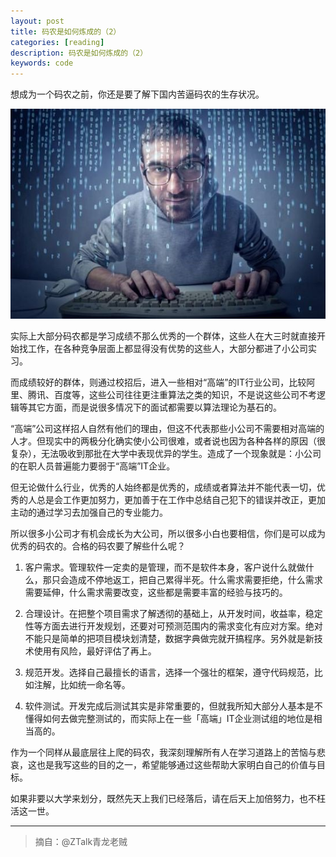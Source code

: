 ```yaml
---
layout: post
title: 码农是如何炼成的（2）
categories: [reading]
description: 码农是如何炼成的（2）
keywords: code
---
```


想成为一个码农之前，你还是要了解下国内苦逼码农的生存状况。

![码农是如何炼成的](/images/posts/2014-07-30-code-famer.jpg)

实际上大部分码农都是学习成绩不那么优秀的一个群体，这些人在大三时就直接开始找工作，在各种竞争层面上都显得没有优势的这些人，大部分都进了小公司实习。

而成绩较好的群体，则通过校招后，进入一些相对“高端”的IT行业公司，比较阿里、腾讯、百度等，这些公司往往更注重算法之类的知识，不是说这些公司不考逻辑等其它方面，而是说很多情况下的面试都需要以算法理论为基石的。

“高端”公司这样招人自然有他们的理由，但这不代表那些小公司不需要相对高端的人才。但现实中的两极分化确实使小公司很难，或者说也因为各种各样的原因（很复杂），无法吸收到那批在大学中表现优异的学生。造成了一个现象就是：小公司的在职人员普遍能力要弱于“高端”IT企业。

但无论做什么行业，优秀的人始终都是优秀的，成绩或者算法并不能代表一切，优秀的人总是会工作更加努力，更加善于在工作中总结自己犯下的错误并改正，更加主动的通过学习去加强自己的专业能力。

所以很多小公司才有机会成长为大公司，所以很多小白也要相信，你们是可以成为优秀的码农的。合格的码农要了解些什么呢？

1. 客户需求。管理软件一定卖的是管理，而不是软件本身，客户说什么就做什么，那只会造成不停地返工，把自己累得半死。什么需求需要拒绝，什么需求需要延伸，什么需求需要改变，这些都是需要丰富的经验与技巧的。

2. 合理设计。在把整个项目需求了解透彻的基础上，从开发时间，收益率，稳定性等方面去进行开发规划，还要对可预测范围内的需求变化有应对方案。绝对不能只是简单的把项目模块划清楚，数据字典做完就开搞程序。另外就是新技术使用有风险，最好评估了再上。

3. 规范开发。选择自己最擅长的语言，选择一个强壮的框架，遵守代码规范，比如注解，比如统一命名等。

1. 软件测试。开发完成后测试其实是非常重要的，但就我所知大部分人基本是不懂得如何去做完整测试的，而实际上在一些「高端」IT企业测试组的地位是相当高的。

作为一个同样从最底层往上爬的码农，我深刻理解所有人在学习道路上的苦恼与悲哀，这也是我写这些的目的之一，希望能够通过这些帮助大家明白自己的价值与目标。

如果非要以大学来划分，既然先天上我们已经落后，请在后天上加倍努力，也不枉活这一世。

---

>摘自：@ZTalk青龙老贼

